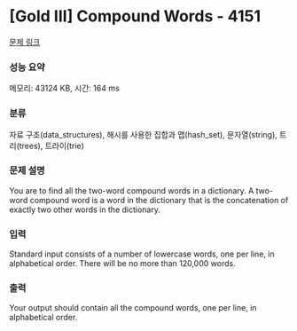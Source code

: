 # [Gold III] Compound Words - 4151 

[문제 링크](https://www.acmicpc.net/problem/4151) 

### 성능 요약

메모리: 43124 KB, 시간: 164 ms

### 분류

자료 구조(data_structures), 해시를 사용한 집합과 맵(hash_set), 문자열(string), 트리(trees), 트라이(trie)

### 문제 설명

<p>You are to find all the two-word compound words in a dictionary. A two-word compound word is a word in the dictionary that is the concatenation of exactly two other words in the dictionary.</p>

### 입력 

 <p>Standard input consists of a number of lowercase words, one per line, in alphabetical order. There will be no more than 120,000 words.</p>

### 출력 

 <p>Your output should contain all the compound words, one per line, in alphabetical order.</p>


